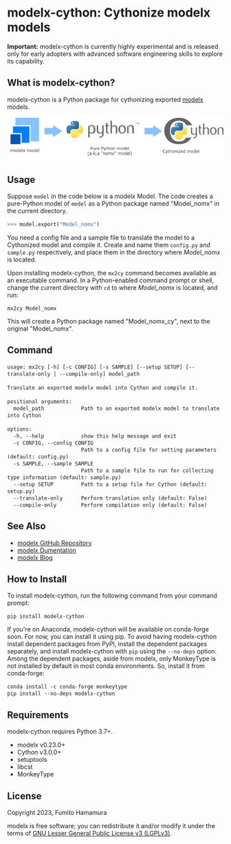 # modelx-cython: Cythonize modelx models

**Important:**
modelx-cython is currently highly experimental and is released only for early adopters with advanced software engineering skills to explore its capability.

[modelx]:(https://github.com/fumitoh/modelx)

## What is modelx-cython?

modelx-cython is a Python package for cythonizing exported [modelx] models.

![Alt text](./doc/source/images/modelx-ecosystem.png "modelx Ecosystem")

## Usage

Suppose `model` in the code below is a modelx Model.
The code creates a pure-Python model of `model` as a Python package named "Model_nomx" in the current directory.

```python
>>> model.export("Model_nomx")
```

You need a config file and a sample file to translate the model to a Cythonized model and compile it. 
Create and name them `config.py` and `sample.py` respectively, and place them in the directory where *Model_nomx* is located.

Upon installing modelx-cython, the `mx2cy` command becomes available as an executable command.
In a Python-enabled command prompt or shell, change the current directory with `cd` to where *Model_nomx* is located, and run:

```
mx2cy Model_nomx
```

This will create a Python package named "Model_nomx_cy", next to the original "Model_nomx".

## Command

```
usage: mx2cy [-h] [-c CONFIG] [-s SAMPLE] [--setup SETUP] [--translate-only | --compile-only] model_path

Translate an exported modelx model into Cython and compile it.

positional arguments:
  model_path            Path to an exported modelx model to translate into Cython

options:
  -h, --help            show this help message and exit
  -c CONFIG, --config CONFIG
                        Path to a config file for setting parameters (default: config.py)
  -s SAMPLE, --sample SAMPLE
                        Path to a sample file to run for collecting type information (default: sample.py)
  --setup SETUP         Path to a setup file for Cython (default: setup.py)
  --translate-only      Perform translation only (default: False)
  --compile-only        Perform compilation only (default: False)
```

## See Also

* [modelx GitHub Repository](https://github.com/fumitoh/modelx)
* [modelx Dumentation](https://docs.modelx.io)
* [modelx Blog](https://modelx.io/allposts)

## How to Install

To install modelx-cython, run the following command from your command prompt:

```
pip install modelx-cython
```

If you're on Anaconda, modelx-cython will be available on conda-forge soon.
For now, you can install it using pip.
To avoid having modelx-cython install dependent packages from PyPI, install the dependent packages separately, and install modelx-cython with `pip` using the `--no-deps` option.
Among the dependent packages, aside from modelx, only MonkeyType is not installed by default in most conda environments. 
So, install it from conda-forge:

```
conda install -c conda-forge monkeytype
pip install --no-deps modelx-cython
```

## Requirements

modelx-cython requires Python 3.7+.

- modelx v0.23.0+
- Cython v3.0.0+
- setuptools
- libcst
- MonkeyType

## License

Copyright 2023, Fumito Hamamura

modelx is free software; you can redistribute it and/or
modify it under the terms of
[GNU Lesser General Public License v3 (LGPLv3)](https://github.com/fumitoh/modelx-cython/blob/master/LICENSE.txt).

